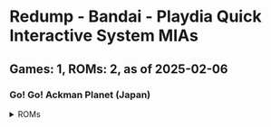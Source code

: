 # Redump - Bandai - Playdia Quick Interactive System MIAs
## Games: 1, ROMs: 2, as of 2025-02-06
### Go! Go! Ackman Planet (Japan)
<details>
<summary>ROMs</summary>

Go! Go! Ackman Planet (Japan) (Track 1).bin, CRC: 1cbf2c16

Go! Go! Ackman Planet (Japan) (Track 2).bin, CRC: f1974e93
</details>

